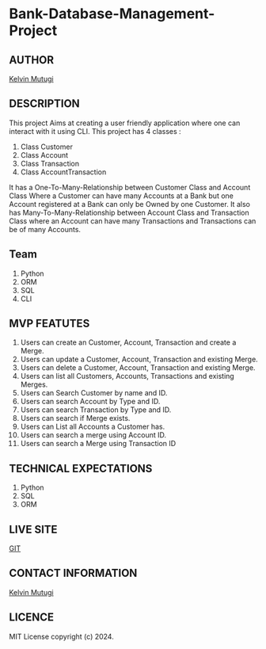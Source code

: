 # Bank-Database-Management-Project

## AUTHOR

[Kelvin Mutugi](https://github.com/kelvindev1/Bank-Database-Management-Project.git)

## DESCRIPTION

This project Aims at creating a user friendly application where one can interact with it using CLI.
This project has 4 classes :

1. Class Customer
1. Class Account
1. Class Transaction
1. Class AccountTransaction

It has a One-To-Many-Relationship between Customer Class and Account Class Where a Customer can have many Accounts at a Bank but one Account registered at a Bank can only be Owned by one Customer.
It also has Many-To-Many-Relationship between Account Class and Transaction Class where an Account can have many Transactions and Transactions can be of many Accounts.

## Team

1. Python
1. ORM
1. SQL
1. CLI

## MVP FEATUTES

1. Users can create an Customer, Account, Transaction and create a Merge.
1. Users can update a Customer, Account, Transaction and existing Merge.
1. Users can delete a Customer, Account, Transaction and existing Merge.
1. Users can list all Customers, Accounts, Transactions and existing Merges.
1. Users can Search Customer by name and ID.
1. Users can search Account by Type and ID.
1. Users can search Transaction by Type and ID.
1. Users can search if Merge exists.
1. Users can List all Accounts a Customer has.
1. Users can search a merge using Account ID.
1. Users can search a Merge using Transaction ID

## TECHNICAL EXPECTATIONS

1. Python
1. SQL
1. ORM

## LIVE SITE

[GIT](https://github.com/kelvindev1/Bank-Database-Management-Project.git)

## CONTACT INFORMATION

[Kelvin Mutugi](https://github.com/kelvindev1/Bank-Database-Management-Project.git)

## LICENCE

MIT License
copyright (c) 2024.
